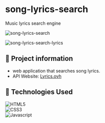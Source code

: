 # song-lyrics-search
 Music lyrics search engine

![song-lyrics-search](https://user-images.githubusercontent.com/91050670/180845839-58d1ad83-0383-46d5-be71-7f1ada9125c5.png)

![song-lyrics-search-lyrics](https://user-images.githubusercontent.com/91050670/180846108-f056169d-ba0b-4518-942d-6e6ace3403c1.png)

## :rocket: Project information

- web application that searches song lyrics.
- API Website: [Lyrics.ovh](https://lyrics.ovh/)

## :wrench: Technologies Used
<div>

![HTML5](https://img.shields.io/badge/html5-%23E34F26.svg?style=for-the-badge&logo=html5&logoColor=white)
</br>
![CSS3](https://img.shields.io/badge/css3-%231572B6.svg?style=for-the-badge&logo=css3&logoColor=white)
</br>
![Javascript](https://img.shields.io/badge/JavaScript-F7DF1E?style=for-the-badge&logo=javascript&logoColor=black)

</div>
